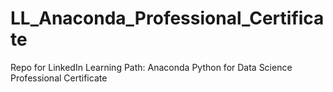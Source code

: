 # LL_Anaconda_Professional_Certificate
Repo for LinkedIn Learning Path: Anaconda Python for Data Science Professional Certificate
